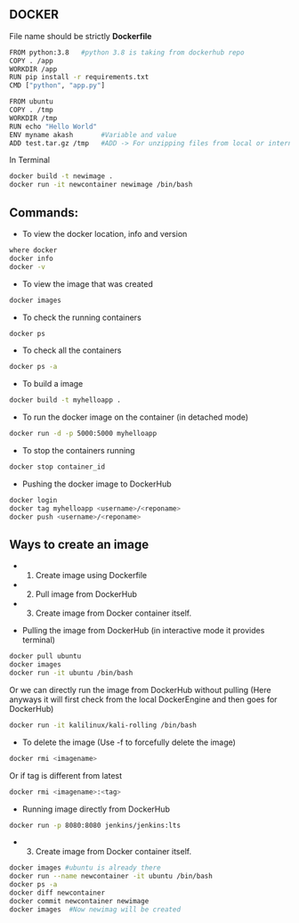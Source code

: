 ## DOCKER

File name should be strictly <b>Dockerfile</b>

```bash
FROM python:3.8   #python 3.8 is taking from dockerhub repo
COPY . /app
WORKDIR /app
RUN pip install -r requirements.txt
CMD ["python", "app.py"]
```

```bash
FROM ubuntu     
COPY . /tmp
WORKDIR /tmp
RUN echo "Hello World"
ENV myname akash       #Variable and value
ADD test.tar.gz /tmp   #ADD -> For unzipping files from local or internet(url) to tmp directory
```

In Terminal

```bash
docker build -t newimage .
docker run -it newcontainer newimage /bin/bash
```

## Commands:

- To view the docker location, info and version
```bash
where docker
docker info
docker -v
```

- To view the image that was created
```bash
docker images
```

- To check the running containers
```bash
docker ps
```

- To check all the containers
```bash
docker ps -a
```

- To build a image
```bash
docker build -t myhelloapp .
```

- To run the docker image on the container (in detached mode)
```bash
docker run -d -p 5000:5000 myhelloapp
```

- To stop the containers running
```bash
docker stop container_id
```

- Pushing the docker image to DockerHub
```bash
docker login
docker tag myhelloapp <username>/<reponame>
docker push <username>/<reponame>
```

## Ways to create an image
- 1. Create image using Dockerfile
- 2. Pull image from DockerHub
- 3. Create image from Docker container itself.

- Pulling the image from DockerHub (in interactive mode it provides terminal) 
```bash
docker pull ubuntu
docker images
docker run -it ubuntu /bin/bash
```
Or we can directly run the image from DockerHub without pulling (Here anyways it will first check from the local DockerEngine and then goes for DockerHub)
```bash
docker run -it kalilinux/kali-rolling /bin/bash
```

- To delete the image (Use -f to forcefully delete the image)
```bash
docker rmi <imagename>
```
Or if tag is different from latest
```bash
docker rmi <imagename>:<tag>
```

- Running image directly from DockerHub
```bash
docker run -p 8080:8080 jenkins/jenkins:lts
```

- 3. Create image from Docker container itself.
```bash
docker images #ubuntu is already there
docker run --name newcontainer -it ubuntu /bin/bash
docker ps -a
docker diff newcontainer
docker commit newcontainer newimage
docker images  #Now newimag will be created
```